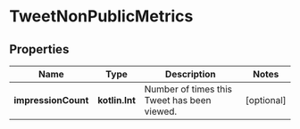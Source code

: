 
# TweetNonPublicMetrics

## Properties
Name | Type | Description | Notes
------------ | ------------- | ------------- | -------------
**impressionCount** | **kotlin.Int** | Number of times this Tweet has been viewed. |  [optional]



